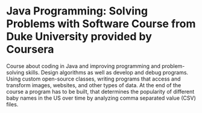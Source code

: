 # Java Programming: Solving Problems with Software Course from Duke University provided by Coursera

Course about coding in Java and improving programming and problem-solving skills. Design algorithms as well as develop and debug programs. Using custom open-source classes, writing programs that access and transform images, websites, and other types of data. At the end of the course a program has to be built, that determines the popularity of different baby names in the US over time by analyzing comma separated value (CSV) files. 
